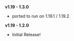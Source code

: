 **v1.19 - 1.3.0**  
* ported to run on 1.19.1 / 1.19.2  
  
**v1.19 - 1.2.0**  
* Initial Release!      
  